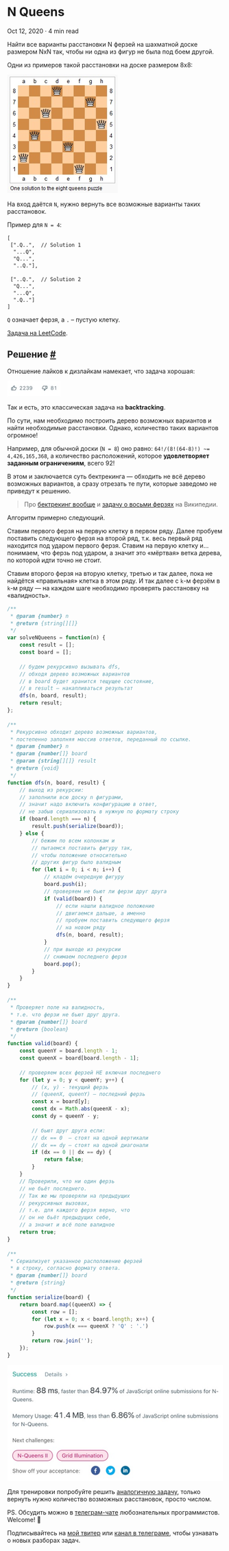 N Queens
========

Oct 12, 2020 · 4 min read

Найти все варианты расстановки N ферзей на шахматной доске размером NxN так, чтобы ни одна из фигур не была под боем другой.

Одни из примеров такой расстановки на доске размером 8x8:

![](/images/n-queens--8.jpg)

На вход даётся `N`, нужно вернуть все возможные варианты таких расстановок.

Пример для `N = 4`:

    [
     [".Q..",  // Solution 1
      "...Q",
      "Q...",
      "..Q."],
    
     ["..Q.",  // Solution 2
      "Q...",
      "...Q",
      ".Q.."]
    ]
    

`Q` означает ферзя, а `.` – пустую клетку.

[Задача на LeetCode](https://leetcode.com/problems/n-queens/).

Решение [#](#решение)
---------------------

Отношение лайков к дизлайкам намекает, что задача хорошая:

![](/images/n-queens--likes.jpg)

Так и есть, это классическая задача на **backtracking**.

По сути, нам необходимо построить дерево возможных вариантов и найти необходимые расстановки. Однако, количество таких вариантов огромное!

Например, для обычной доски (`N = 8`) оно равно: `64!/(8!(64-8)!) ~= 4,426,165,368`, а количество расположений, которое **удовлетворяет заданным ограничениям**, всего 92!

В этом и заключается суть бектрекинга — обходить не всё дерево возможных вариантов, а сразу отрезать те пути, которые заведомо не приведут к решению.

> Про [бектрекинг вообще](https://ru.wikipedia.org/wiki/%D0%9F%D0%BE%D0%B8%D1%81%D0%BA_%D1%81_%D0%B2%D0%BE%D0%B7%D0%B2%D1%80%D0%B0%D1%82%D0%BE%D0%BC) и [задачу о восьми ферзях](https://ru.wikipedia.org/wiki/%D0%97%D0%B0%D0%B4%D0%B0%D1%87%D0%B0_%D0%BE_%D0%B2%D0%BE%D1%81%D1%8C%D0%BC%D0%B8_%D1%84%D0%B5%D1%80%D0%B7%D1%8F%D1%85) на Википедии.

Алгоритм примерно следующий.

Ставим первого ферзя на первую клетку в первом ряду. Далее пробуем поставить следующего ферзя на второй ряд, т.к. весь первый ряд находится под ударом первого ферзя. Ставим на первую клетку и… понимаем, что ферзь под ударом, а значит это «мёртвая» ветка дерева, по которой идти точно не стоит.

Ставим второго ферзя на вторую клетку, третью и так далее, пока не найдётся «правильная» клетка в этом ряду. И так далее с `k`\-м ферзём в `k`\-м ряду — на каждом шаге необходимо проверять расстановку на «валидность».

```js
/**
 * @param {number} n
 * @return {string[][]}
 */
var solveNQueens = function(n) {
    const result = [];
    const board = [];

    // будем рекурсивно вызывать dfs,
    // обходя дерево возможных вариантов
    // в board будет хранится тещущее состояние,
    // в result — накапливаться результат
    dfs(n, board, result);
    return result;
};

/**
 * Рекурсивно обходит дерево возможных вариантов,
 * постепенно заполняя массив ответов, переданный по ссылке.
 * @param {number} n
 * @param {number[]} board
 * @param {string[][]} result
 * @return {void}
 */
function dfs(n, board, result) {
    // выход из рекурсии:
    // заполнили всю доску n фигурами,
    // значит надо включить конфигурацию в ответ,
    // не забыв сериализовать в нужную по формату строку
    if (board.length === n) {
        result.push(serialize(board));
    } else {
        // бежим по всем колонкам и
        // пытаемся поставить фигуру так,
        // чтобы положение относительно
        // других фигур было валидным
        for (let i = 0; i < n; i++) {
            // кладём очередную фигуру
            board.push(i);
            // проверяем не бьют ли ферзи друг друга
            if (valid(board)) {
                // если нашли валидное положение
                // двигаемся дальше, а именно
                // пробуем поставить следующего ферзя
                // на новом ряду
                dfs(n, board, result);
            }
            // при выходе из рекурсии
            // снимаем последнего ферзя
            board.pop();
        }
    }
}

/**
 * Проверяет поле на валидность,
 * т.е. что ферзи не бьют друг друга.
 * @param {number[]} board
 * @return {boolean}
 */
function valid(board) {
    const queenY = board.length - 1;
    const queenX = board[board.length - 1];

    // проверяем всех ферзей НЕ включая последнего
    for (let y = 0; y < queenY; y++) {
        // (x, y) - текущий ферзь
        // (queenX, queenY) – последний ферзь
        const x = board[y];
        const dx = Math.abs(queenX - x);
        const dy = queenY - y;

        // бьют друг друга если:
        // dx == 0  – стоят на одной вертикали
        // dx == dy – стоят на одной диагонали
        if (dx == 0 || dx == dy) {
            return false;
        }
    }
    // Проверили, что ни один ферзь
    // не бьёт последнего.
    // Так же мы проверяли на предыдущих
    // рекурсивных вызовах,
    // т.е. для каждого ферзя верно, что
    // он не бьёт предыдущих себе,
    // а значит и всё поле валидное
    return true;
}

/**
 * Сериализует указанное расположение ферзей
 * в строку, согласно формату ответа.
 * @param {number[]} board
 * @return {string}
 */
function serialize(board) {
    return board.map((queenX) => {
        const row = [];
        for (let x = 0; x < board.length; x++) {
            row.push(x === queenX ? 'Q' : '.')
        }
        return row.join('');
    });
}
```

![](/images/n-queens--result.jpg)

Для тренировки попробуйте решить [аналогичную задачу](https://leetcode.com/problems/n-queens-ii/), только вернуть нужно количество возможных расстановок, просто числом.

PS. Обсудить можно в [телеграм-чате](https://t.me/ctci_chat_ru) любознательных программистов. Welcome! 🤗

Подписывайтесь на [мой твитер](https://twitter.com/vitkarpov) или [канал в телеграме](https://t.me/coding_interviews), чтобы узнавать о новых разборах задач.